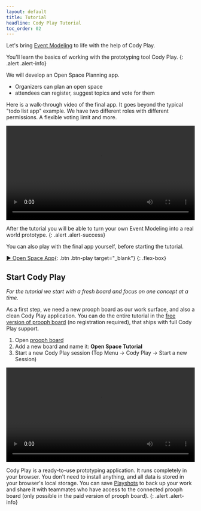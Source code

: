 ```yaml
---
layout: default
title: Tutorial
headline: Cody Play Tutorial
toc_order: 02
---
```


Let's bring [Event Modeling]({{site.baseUrl}}/event_modeling/why-event-modeling) to life with the help of Cody Play.

You'll learn the basics of working with the prototyping tool Cody Play.
{: .alert .alert-info}

We will develop an Open Space Planning app. 

- Organizers can plan an open space
- attendees can register, suggest topics and vote for them

Here is a walk-through video of the final app. It goes beyond the typical "todo list app" example.
We have two different roles with different permissions. A flexible voting limit and more. 

<div class="video-container">
    <video style="width: 100%" controls>
        <source src="{{site.baseUrl}}/assets/video/cody-play/tutorial/open_space_app_walk_through.mp4">
    </video>
</div>


After the tutorial you will be able to turn your own
Event Modeling into a real world prototype.
{: .alert .alert-success}

You can also play with the final app yourself, before starting the tutorial. 

[:arrow_forward: Open Space App](https://free.prooph-board.com/inspectio/boards/import/https%3A%2F%2Fraw.githubusercontent.com%2Fproophboard%2Fexample-boards%2Fmain%2FPlayTutorial%2FOpen%2520Space.xml?playshot=https://raw.githubusercontent.com/proophboard/example-boards/main/PlayTutorial/Open%20Space%20App.json){: .btn .btn-play target="_blank"}
{: .flex-box}


## Start Cody Play

*For the tutorial we start with a fresh board and focus on one concept at a time.*

As a first step, we need a new prooph board as our work surface, and also a clean Cody Play application. You can do the entire tutorial
in the [free version of prooph board](https://free.prooph-board.com) (no registration required), that ships with full Cody Play support.

1. Open [prooph board](https://free.prooph-board.com)
2. Add a new board and name it: **Open Space Tutorial**
3. Start a new Cody Play session (Top Menu -> Cody Play -> Start a new Session)

<div class="video-container">
    <video style="width: 100%" controls>
        <source src="{{site.baseUrl}}/assets/video/cody-play/tutorial/01-start-cody-play.webm">
    </video>
</div>

Cody Play is a ready-to-use prototyping application. It runs completely in your browser. You don't need to install anything, and all data is stored in your browser's local storage.
You can save [Playshots]({{site.baseUrl}}/cod_play/playshots) to back up your work and share it with teammates who have access to the connected prooph board (only possible in the paid version of prooph board).
{: .alert .alert-info}

